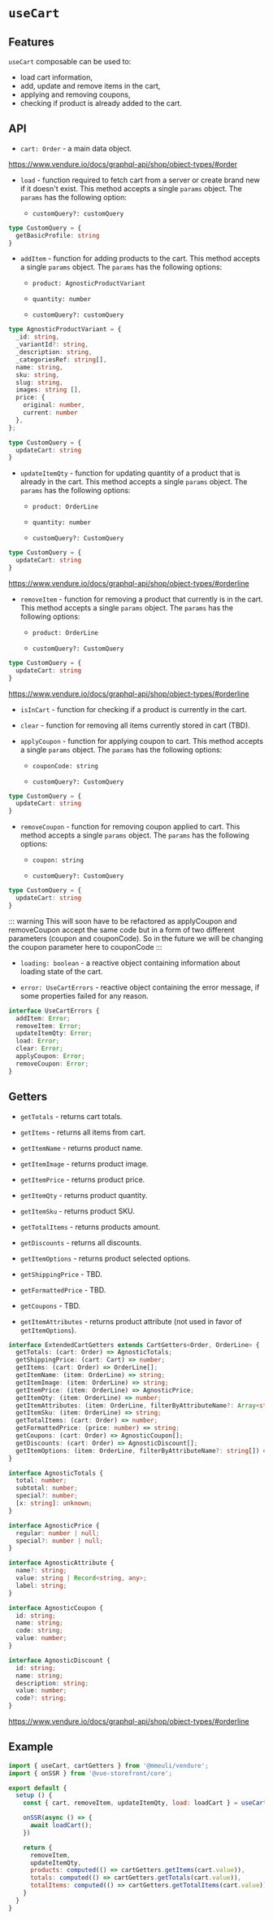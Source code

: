 # `useCart`

## Features

`useCart` composable can be used to:

* load cart information,
* add, update and remove items in the cart,
* applying and removing coupons,
* checking if product is already added to the cart.

## API

* `cart: Order` - a main data object.

<https://www.vendure.io/docs/graphql-api/shop/object-types/#order>

* `load` - function required to fetch cart from a server or create brand new if it doesn't exist. This method accepts a single `params` object. The `params` has the following option:

  * `customQuery?: customQuery`

```ts
type CustomQuery = {
  getBasicProfile: string
}
```

* `addItem` - function for adding products to the cart. This method accepts a single `params` object. The `params` has the following options:

  * `product: AgnosticProductVariant`

  * `quantity: number`

  * `customQuery?: customQuery`

```ts
type AgnosticProductVariant = {
  _id: string,
  _variantId?: string,
  _description: string,
  _categoriesRef: string[],
  name: string,
  sku: string,
  slug: string,
  images: string [],
  price: {
    original: number,
    current: number
  },
};

type CustomQuery = {
  updateCart: string
}
```

* `updateItemQty` - function for updating quantity of a product that is already in the cart. This method accepts a single `params` object. The `params` has the following options:

  * `product: OrderLine`

  * `quantity: number`

  * `customQuery?: CustomQuery`

```ts
type CustomQuery = {
  updateCart: string
}
```

<https://www.vendure.io/docs/graphql-api/shop/object-types/#orderline>

* `removeItem` - function for removing a product that currently is in the cart. This method accepts a single `params` object. The `params` has the following options:

  * `product: OrderLine`

  * `customQuery?: CustomQuery`

```ts
type CustomQuery = {
  updateCart: string
}
```

<https://www.vendure.io/docs/graphql-api/shop/object-types/#orderline>

* `isInCart` - function for checking if a product is currently in the cart.

* `clear` - function for removing all items currently stored in cart (TBD).

* `applyCoupon` - function for applying coupon to cart. This method accepts a single `params` object. The `params` has the following options:

  * `couponCode: string`

  * `customQuery?: CustomQuery`

```ts
type CustomQuery = {
  updateCart: string
}
```

* `removeCoupon` - function for removing coupon applied to cart. This method accepts a single `params` object. The `params` has the following options:

  * `coupon: string`

  * `customQuery?: CustomQuery`

```ts
type CustomQuery = {
  updateCart: string
}
```

::: warning
This will soon have to be refactored as applyCoupon and removeCoupon accept the same code but in a form of two different parameters (coupon and couponCode). So in the future we will be changing the coupon parameter here to couponCode
:::

* `loading: boolean` - a reactive object containing information about loading state of the cart.

* `error: UseCartErrors` - reactive object containing the error message, if some properties failed for any reason.

```ts
interface UseCartErrors {
  addItem: Error;
  removeItem: Error;
  updateItemQty: Error;
  load: Error;
  clear: Error;
  applyCoupon: Error;
  removeCoupon: Error;
}
```

## Getters

* `getTotals` - returns cart totals.

* `getItems` - returns all items from cart.

* `getItemName` - returns product name.

* `getItemImage` - returns product image.

* `getItemPrice` - returns product price.

* `getItemQty` - returns product quantity.

* `getItemSku` - returns product SKU.

* `getTotalItems` - returns products amount.

* `getDiscounts` - returns all discounts.

* `getItemOptions` - returns product selected options.

* `getShippingPrice` - TBD.

* `getFormattedPrice` - TBD.

* `getCoupons` - TBD.

* `getItemAttributes` - returns product attribute (not used in favor of `getItemOptions`).

```ts
interface ExtendedCartGetters extends CartGetters<Order, OrderLine> {
  getTotals: (cart: Order) => AgnosticTotals;
  getShippingPrice: (cart: Cart) => number;
  getItems: (cart: Order) => OrderLine[];
  getItemName: (item: OrderLine) => string;
  getItemImage: (item: OrderLine) => string;
  getItemPrice: (item: OrderLine) => AgnosticPrice;
  getItemQty: (item: OrderLine) => number;
  getItemAttributes: (item: OrderLine, filterByAttributeName?: Array<string>) => Record<string, AgnosticAttribute | string>;
  getItemSku: (item: OrderLine) => string;
  getTotalItems: (cart: Order) => number;
  getFormattedPrice: (price: number) => string;
  getCoupons: (cart: Order) => AgnosticCoupon[];
  getDiscounts: (cart: Order) => AgnosticDiscount[];
  getItemOptions: (item: OrderLine, filterByAttributeName?: string[]) => AgnosticAttribute[]
}

interface AgnosticTotals {
  total: number;
  subtotal: number;
  special?: number;
  [x: string]: unknown;
}

interface AgnosticPrice {
  regular: number | null;
  special?: number | null;
}

interface AgnosticAttribute {
  name?: string;
  value: string | Record<string, any>;
  label: string;
}

interface AgnosticCoupon {
  id: string;
  name: string;
  code: string;
  value: number;
}

interface AgnosticDiscount {
  id: string;
  name: string;
  description: string;
  value: number;
  code?: string;
}
```

<https://www.vendure.io/docs/graphql-api/shop/object-types/#orderline>

## Example

```js
import { useCart, cartGetters } from '@mmeuli/vendure';
import { onSSR } from '@vue-storefront/core';

export default {
  setup () {
    const { cart, removeItem, updateItemQty, load: loadCart } = useCart();

    onSSR(async () => {
      await loadCart();
    })

    return {
      removeItem,
      updateItemQty,
      products: computed(() => cartGetters.getItems(cart.value)),
      totals: computed(() => cartGetters.getTotals(cart.value)),
      totalItems: computed(() => cartGetters.getTotalItems(cart.value))
    }
  }
}
```
